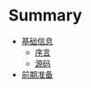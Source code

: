 # Summary

- [基础信息](chapter_01/chapter_1.md)
  - [序言](chapter_01/chapter_1_1.md)
  - [源码](chapter_01/chapter_1_code.md)
- [前期准备](chapter_02/chapter_2_1.md)  
